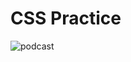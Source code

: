 # CSS Practice 

![podcast](https://user-images.githubusercontent.com/99738621/188327991-cc82cdd6-a61f-45dd-9188-d6ea3058f3b9.png)
